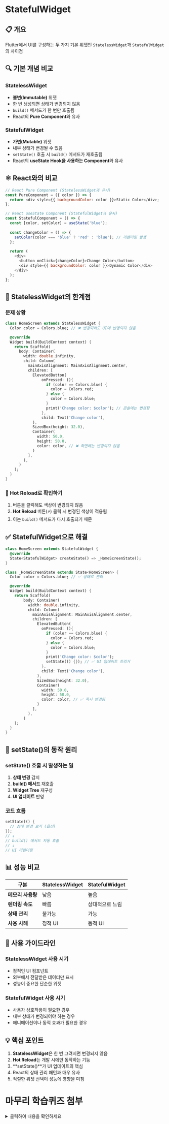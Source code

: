 # StatefulWidget

## 📋 개요

Flutter에서 UI를 구성하는 두 가지 기본 위젯인 `StatelessWidget`과 `StatefulWidget`의 차이점

## 🔍 기본 개념 비교

### StatelessWidget
- **불변(Immutable)** 위젯
- 한 번 생성되면 상태가 변경되지 않음
- `build()` 메서드가 한 번만 호출됨
- React의 **Pure Component**와 유사

### StatefulWidget
- **가변(Mutable)** 위젯
- 내부 상태가 변경될 수 있음
- `setState()` 호출 시 `build()` 메서드가 재호출됨
- React의 **useState Hook을 사용하는 Component**와 유사

## ⚛️ React와의 비교

```javascript
// React Pure Component (StatelessWidget과 유사)
const PureComponent = ({ color }) => {
  return <div style={{ backgroundColor: color }}>Static Color</div>;
};

// React useState Component (StatefulWidget과 유사)
const StatefulComponent = () => {
  const [color, setColor] = useState('blue');
  
  const changeColor = () => {
    setColor(color === 'blue' ? 'red' : 'blue'); // 리렌더링 발생
  };
  
  return (
    <div>
      <button onClick={changeColor}>Change Color</button>
      <div style={{ backgroundColor: color }}>Dynamic Color</div>
    </div>
  );
};
```

## 🚫 StatelessWidget의 한계점

### 문제 상황
```dart
class HomeScreen extends StatelessWidget {
  Color color = Colors.blue; // ❌ 변경되어도 UI에 반영되지 않음

  @override
  Widget build(BuildContext context) {
    return Scaffold(
      body: Container(
        width: double.infinity,
        child: Column(
          mainAxisAlignment: MainAxisAlignment.center,
          children: [
            ElevatedButton(
                onPressed: (){
                  if (color == Colors.blue) {
                    color = Colors.red;
                  } else {
                    color = Colors.blue;
                  }
                  print('Change color: $color'); // 콘솔에는 변경됨
                },
                child: Text('Change color'),
            ),
            SizedBox(height: 32.0),
            Container(
              width: 50.0,
              height: 50.0,
              color: color, // ❌ 화면에는 변경되지 않음
            )
          ],
        ),
      )
    );
  }
}
```

### 🔧 Hot Reload로 확인하기
1. 버튼을 클릭해도 색상이 변경되지 않음
2. **Hot Reload** 버튼(⚡) 클릭 시 변경된 색상이 적용됨
3. 이는 `build()` 메서드가 다시 호출되기 때문

## ✅ StatefulWidget으로 해결

```dart
class HomeScreen extends StatefulWidget {
  @override
  State<StatefulWidget> createState() => _HomeScreenState();
}

class _HomeScreenState extends State<HomeScreen> {
  Color color = Colors.blue; // ✅ 상태로 관리

  @override
  Widget build(BuildContext context) {
    return Scaffold(
        body: Container(
          width: double.infinity,
          child: Column(
            mainAxisAlignment: MainAxisAlignment.center,
            children: [
              ElevatedButton(
                onPressed: (){
                  if (color == Colors.blue) {
                    color = Colors.red;
                  } else {
                    color = Colors.blue;
                  }
                  print('Change color: $color');
                  setState(() {}); // ✅ UI 업데이트 트리거
                },
                child: Text('Change color'),
              ),
              SizedBox(height: 32.0),
              Container(
                width: 50.0,
                height: 50.0,
                color: color, // ✅ 즉시 변경됨
              )
            ],
          ),
        )
    );
  }
}
```

## 🔄 setState()의 동작 원리

### setState() 호출 시 발생하는 일
1. **상태 변경** 감지
2. **build() 메서드** 재호출
3. **Widget Tree** 재구성
4. **UI 업데이트** 반영

### 코드 흐름
```dart
setState(() {
  // 상태 변경 로직 (옵션)
}); 
// ↓
// build() 메서드 자동 호출
// ↓  
// UI 리렌더링
```

## 📊 성능 비교

| 구분 | StatelessWidget | StatefulWidget |
|------|-----------------|----------------|
| **메모리 사용량** | 낮음 | 높음 |
| **렌더링 속도** | 빠름 | 상대적으로 느림 |
| **상태 관리** | 불가능 | 가능 |
| **사용 사례** | 정적 UI | 동적 UI |

## 🎯 사용 가이드라인

### StatelessWidget 사용 시기
- 정적인 UI 컴포넌트
- 외부에서 전달받은 데이터만 표시
- 성능이 중요한 단순한 위젯

### StatefulWidget 사용 시기
- 사용자 상호작용이 필요한 경우
- 내부 상태가 변경되어야 하는 경우
- 애니메이션이나 동적 효과가 필요한 경우

## 💡 핵심 포인트

1. **StatelessWidget**은 한 번 그려지면 변경되지 않음
2. **Hot Reload**는 개발 시에만 동작하는 기능
3. **setState()**가 UI 업데이트의 핵심
4. React의 상태 관리 패턴과 매우 유사
5. 적절한 위젯 선택이 성능에 영향을 미침

# 마무리 학습퀴즈 첨부
<details><summary>클릭하여 내용을 확인하세요</summary>
  
### 1. Flutter 위젯 속성이 바뀌면 왜 새 위젯을 만들까요?
1. 불변성 때문
2. 메모리 효율 때문
3. 애니메이션 효과 때문
4. 보안 기능 때문

### 2. 사용자 상호작용 등으로 동적 UI 변화가 필요한 위젯은?
1. Stateless Widget
2. Stateful Widget
3. Immutable Widget
4. Function Widget

### 3. Stateful Widget을 만들 때 일반적으로 정의하는 클래스는 몇 개인가요?
1. 한 개
2. 두 개
3. 세 개
4. 필요한 만큼 자유롭게

### 4. Stateful Widget에서 내부 상태가 변경되어 UI 업데이트가 필요함을 알리는 함수는?
1. `updateState()`
2. `build()`
3. `setState()`
4. `refresh()`

### 5. Stateful Widget의 State 클래스에서 `setState()` 함수를 호출하면 주로 어떤 일이 발생하나요?
1. 위젯이 삭제됨
2. build 함수가 다시 실행
3. 앱이 재시작
4. 메모리가 초기화
</details>
